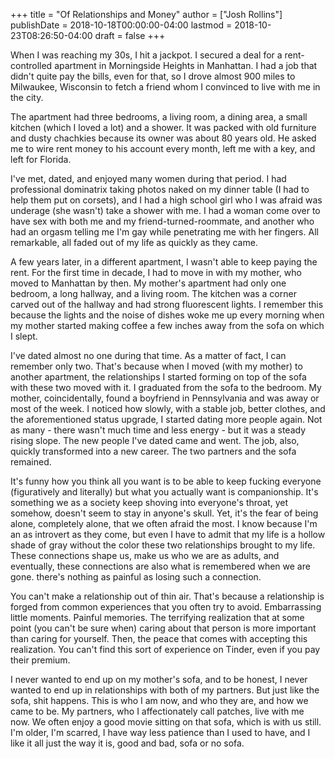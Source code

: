 +++
title = "Of Relationships and Money"
author = ["Josh Rollins"]
publishDate = 2018-10-18T00:00:00-04:00
lastmod = 2018-10-23T08:26:50-04:00
draft = false
+++

When I was reaching my 30s, I hit a jackpot. I secured a deal for a rent-controlled apartment in Morningside Heights in Manhattan. I had a job that didn't quite pay the bills, even for that, so I drove almost 900 miles to Milwaukee, Wisconsin to fetch a friend whom I convinced to live with me in the city.

The apartment had three bedrooms, a living room, a dining area, a small kitchen (which I loved a lot) and a shower. It was packed with old furniture and dusty chachkies because its owner was about 80 years old. He asked me to wire rent money to his account every month, left me with a key, and left for Florida.

I've met, dated, and enjoyed many women during that period. I had professional dominatrix taking photos naked on my dinner table (I had to help them put on corsets), and I had a high school girl who I was afraid was underage (she wasn't) take a shower with me. I had a woman come over to have sex with both me and my friend-turned-roommate, and another who had an orgasm telling me I'm gay while penetrating me with her fingers. All remarkable, all faded out of my life as quickly as they came.

A few years later, in a different apartment, I wasn't able to keep paying the rent. For the first time in decade, I had to move in with my mother, who moved to Manhattan by then. My mother's apartment had only one bedroom, a long hallway, and a living room. The kitchen was a corner carved out of the hallway and had strong fluorescent lights. I remember this because the lights and the noise of dishes woke me up every morning when my mother started making coffee a few inches away from the sofa on which I slept.

I've dated almost no one during that time. As a matter of fact, I can remember only two. That's because when I moved (with my mother) to another apartment, the relationships I started forming on top of the sofa with these two moved with it.  I graduated from the sofa to the bedroom. My mother, coincidentally, found a boyfriend in Pennsylvania and was away or most of the week. I noticed how slowly, with a stable job, better clothes, and the aforementioned status upgrade, I started dating more people again. Not as many - there wasn't much time and less energy - but it was a steady rising slope. The new people I've dated came and went. The job, also, quickly transformed into a new career. The two partners and the sofa remained.

It's funny how you think all you want is to be able to keep fucking everyone (figuratively and literally) but what you actually want is companionship. It's something we as a society keep shoving into everyone's throat, yet somehow, doesn't seem to stay in anyone's skull. Yet, it's the fear of being alone, completely alone, that we often afraid the most. I know because I'm an as introvert as they come, but even I have to admit that my life is a hollow shade of gray without the color these two relationships brought to my life. These connections shape us, make us who we are as adults, and eventually, these connections are also what is remembered when we are gone. there's nothing as painful as losing such a connection.

You can't make a relationship out of thin air. That's because a relationship is forged from common experiences that you often try to avoid. Embarrassing little moments. Painful memories. The terrifying realization that at some point (you can't be sure when) caring about that person is more important than caring for yourself. Then, the peace that comes with accepting this realization. You can't find this sort of experience on Tinder, even if you pay their premium.

I never wanted to end up on my mother's sofa, and to be honest, I never wanted to end up in relationships with both of my partners. But just like the sofa, shit happens. This is who I am now, and who they are, and how we came to be. My partners, who I affectionately call patches, live with me now. We often enjoy a good movie sitting on that sofa, which is with us still.  I'm older, I'm scarred, I have way less patience than I used to have, and I like it all just the way it is, good and bad, sofa or no sofa.